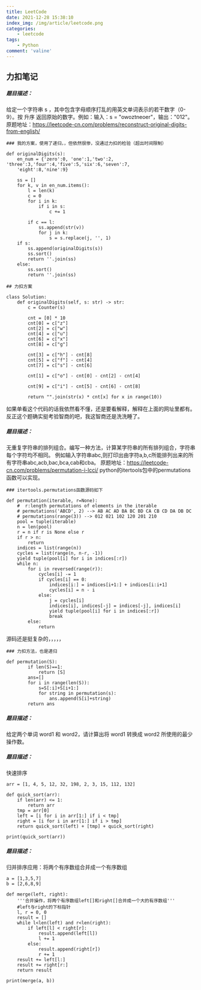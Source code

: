 ```yaml
---
title: LeetCode
date: 2021-12-28 15:38:10
index_img: /img/article/leetcode.png
categories:
    - leetcode
tags:
    - Python
comment: 'valine'
---
```

## 力扣笔记
<!-- more -->
##### 题目描述：
给定一个字符串 s ，其中包含字母顺序打乱的用英文单词表示的若干数字（0-9）。按 升序 返回原始的数字。例如：输入：s = "owoztneoer"，输出："012"。
原题地址：https://leetcode-cn.com/problems/reconstruct-original-digits-from-english/
```
### 我的方案，使用了递归，，但依然很惨，没通过力扣的检验（超出时间限制）

def originalDigits(s):
    en_num = {'zero':0, 'one':1,'two':2, 'three':3,'four':4,'five':5,'six':6,'seven':7,
    'eight':8,'nine':9}

    ss = []
    for k, v in en_num.items():
        l = len(k)
        c = 0
        for i in k:
            if i in s:
                c += 1

        if c == l:
            ss.append(str(v))
            for j in k:
                s = s.replace(j, '', 1)
    if s:
        ss.append(originalDigits(s))
        ss.sort()
        return ''.join(ss)
    else:
        ss.sort()
        return ''.join(ss)
```
```
## 力扣方案

class Solution:
    def originalDigits(self, s: str) -> str:
        c = Counter(s)

        cnt = [0] * 10
        cnt[0] = c["z"]
        cnt[2] = c["w"]
        cnt[4] = c["u"]
        cnt[6] = c["x"]
        cnt[8] = c["g"]

        cnt[3] = c["h"] - cnt[8]
        cnt[5] = c["f"] - cnt[4]
        cnt[7] = c["s"] - cnt[6]
        
        cnt[1] = c["o"] - cnt[0] - cnt[2] - cnt[4]

        cnt[9] = c["i"] - cnt[5] - cnt[6] - cnt[8]

        return "".join(str(x) * cnt[x] for x in range(10))
```
如果单看这个代码的话我依然看不懂，还是要看解释，解释在上面的网址里都有。反正这个题确实挺考验智商的吧，我这智商还是洗洗睡了。

##### 题目描述：
无重复字符串的排列组合。编写一种方法，计算某字符串的所有排列组合，字符串每个字符均不相同。
例如输入字符串abc,则打印出由字符a,b,c所能排列出来的所有字符串abc,acb,bac,bca,cab和cba。
原题地址：https://leetcode-cn.com/problems/permutation-i-lcci/
python的itertools包中的permutations函数可以实现。
```
### itertools.permutations函数源码如下

def permutation(iterable, r=None):
    #  r:length permutations of elements in the iterable
    # permutations('ABCD', 2) --> AB AC AD BA BC BD CA CB CD DA DB DC
    # permutations(range(3)) --> 012 021 102 120 201 210
    pool = tuple(iterable)
    n = len(pool)
    r = n if r is None else r
    if r > n:
        return
    indices = list(range(n))
    cycles = list(range(n, n-r, -1))
    yield tuple(pool[i] for i in indices[:r])
    while n:
        for i in reversed(range(r)):
            cycles[i] -= 1
            if cycles[i] == 0:
                indices[i:] = indices[i+1:] + indices[i:i+1]
                cycles[i] = n - i
            else:
                j = cycles[i]
                indices[i], indices[-j] = indices[-j], indices[i]
                yield tuple(pool[i] for i in indices[:r])
                break
        else:
            return
```
源码还是挺复杂的，，，，，
```
### 力扣方法，也是递归

def permutation(S):
        if len(S)==1:
            return [S]
        ans=[]
        for i in range(len(S)):
            s=S[:i]+S[i+1:]              
            for string in permutation(s):
                ans.append(S[i]+string)
        return ans
```

##### 题目描述：
给定两个单词 word1 和 word2，请计算出将 word1 转换成 word2 所使用的最少操作数。


##### 题目描述：
快速排序
```
arr = [1, 4, 5, 12, 32, 198, 2, 3, 15, 112, 132]

def quick_sort(arr):
    if len(arr) <= 1:
        return arr
    tmp = arr[0]
    left = [i for i in arr[1:] if i < tmp]
    right = [i for i in arr[1:] if i > tmp]
    return quick_sort(left) + [tmp] + quick_sort(right)

print(quick_sort(arr))
```

##### 题目描述：
归并排序应用：将两个有序数组合并成一个有序数组
```
a = [1,3,5,7]
b = [2,6,8,9]

def merge(left, right):
    '''合并操作，将两个有序数组left[]和right[]合并成一个大的有序数组'''
    #left与right的下标指针
    l, r = 0, 0
    result = []
    while l<len(left) and r<len(right):
        if left[l] < right[r]:
            result.append(left[l])
            l += 1
        else:
            result.append(right[r])
            r += 1
    result += left[l:]
    result += right[r:]
    return result

print(merge(a, b))
```
